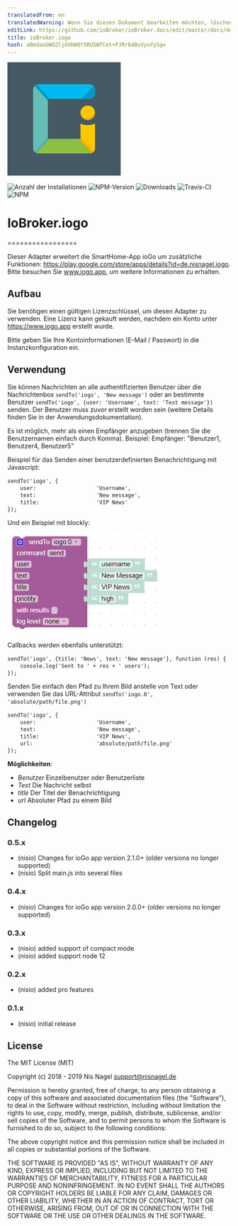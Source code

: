```yaml
---
translatedFrom: en
translatedWarning: Wenn Sie dieses Dokument bearbeiten möchten, löschen Sie bitte das Feld "translationsFrom". Andernfalls wird dieses Dokument automatisch erneut übersetzt
editLink: https://github.com/ioBroker/ioBroker.docs/edit/master/docs/de/adapterref/iobroker.iogo/README.md
title: ioBroker.iogo
hash: aBmdaoGWO2ljGVbWQt5RUSWTCet+PJRr64BvVyuYySg=
---
```

![Logo](../../../en/adapterref/iobroker.iogo/admin/iogo.png)

![Anzahl der Installationen](http://iobroker.live/badges/iogo-stable.svg)
![NPM-Version](http://img.shields.io/npm/v/iobroker.iogo.svg)
![Downloads](https://img.shields.io/npm/dm/iobroker.iogo.svg)
![Travis-CI](http://img.shields.io/travis/nisiode/ioBroker.iogo/master.svg)
![NPM](https://nodei.co/npm/iobroker.iogo.png?downloads=true)

# IoBroker.iogo
=================

Dieser Adapter erweitert die SmartHome-App ioGo um zusätzliche Funktionen: https://play.google.com/store/apps/details?id=de.nisnagel.iogo.
Bitte besuchen Sie www.iogo.app, um weitere Informationen zu erhalten.

## Aufbau
Sie benötigen einen gültigen Lizenzschlüssel, um diesen Adapter zu verwenden.
Eine Lizenz kann gekauft werden, nachdem ein Konto unter https://www.iogo.app erstellt wurde.

Bitte geben Sie Ihre Kontoinformationen (E-Mail / Passwort) in die Instanzkonfiguration ein.

## Verwendung
Sie können Nachrichten an alle authentifizierten Benutzer über die Nachrichtenbox ```sendTo('iogo', 'New message')``` oder an bestimmte Benutzer ```sendTo('iogo', {user: 'Username', text: 'Test message'})``` senden.
Der Benutzer muss zuvor erstellt worden sein (weitere Details finden Sie in der Anwendungsdokumentation).

Es ist möglich, mehr als einen Empfänger anzugeben (trennen Sie die Benutzernamen einfach durch Komma). Beispiel: Empfänger: "Benutzer1, Benutzer4, Benutzer5"

Beispiel für das Senden einer benutzerdefinierten Benachrichtigung mit Javascript:

```
sendTo('iogo', {
    user:                   'Username',
    text:                   'New message',
    title:                  'VIP News'
});
```

Und ein Beispiel mit blockly:

![blockhaft](../../../en/adapterref/iobroker.iogo/img/blockly.png)

Callbacks werden ebenfalls unterstützt:

```
sendTo('iogo', {title: 'News', text: 'New message'}, function (res) {
    console.log('Sent to ' + res + ' users');
});
```

Senden Sie einfach den Pfad zu Ihrem Bild anstelle von Text oder verwenden Sie das URL-Attribut ```sendTo('iogo.0', 'absolute/path/file.png')```

```
sendTo('iogo', {
    user:                   'Username',
    text:                   'New message',
    title:                  'VIP News',
    url:                    'absolute/path/file.png'
});
```

**Möglichkeiten**:

- *Benutzer* Einzelbenutzer oder Benutzerliste
- *Text* Die Nachricht selbst
- *title* Der Titel der Benachrichtigung
- *url* Absoluter Pfad zu einem Bild

## Changelog

### 0.5.x
* (nisio) Changes for ioGo app version 2.1.0+ (older versions no longer supported)
* (nisio) Split main.js into several files

### 0.4.x
* (nisio) Changes for ioGo app version 2.0.0+ (older versions no longer supported)

### 0.3.x
* (nisio) added support of compact mode
* (nisio) added support node 12

### 0.2.x
* (nisio) added pro features

### 0.1.x
* (nisio) initial release

## License
The MIT License (MIT)

Copyright (c) 2018 - 2019 Nis Nagel <support@nisnagel.de>

Permission is hereby granted, free of charge, to any person obtaining a copy
of this software and associated documentation files (the "Software"), to deal
in the Software without restriction, including without limitation the rights
to use, copy, modify, merge, publish, distribute, sublicense, and/or sell
copies of the Software, and to permit persons to whom the Software is
furnished to do so, subject to the following conditions:

The above copyright notice and this permission notice shall be included in
all copies or substantial portions of the Software.

THE SOFTWARE IS PROVIDED "AS IS", WITHOUT WARRANTY OF ANY KIND, EXPRESS OR
IMPLIED, INCLUDING BUT NOT LIMITED TO THE WARRANTIES OF MERCHANTABILITY,
FITNESS FOR A PARTICULAR PURPOSE AND NONINFRINGEMENT. IN NO EVENT SHALL THE
AUTHORS OR COPYRIGHT HOLDERS BE LIABLE FOR ANY CLAIM, DAMAGES OR OTHER
LIABILITY, WHETHER IN AN ACTION OF CONTRACT, TORT OR OTHERWISE, ARISING FROM,
OUT OF OR IN CONNECTION WITH THE SOFTWARE OR THE USE OR OTHER DEALINGS IN
THE SOFTWARE.